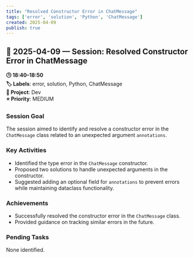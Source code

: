 ```yaml
---
title: "Resolved Constructor Error in ChatMessage"
tags: ['error', 'solution', 'Python', 'ChatMessage']
created: 2025-04-09
publish: true
---
```


## 📅 2025-04-09 — Session: Resolved Constructor Error in ChatMessage

**🕒 18:40–18:50**  
**🏷️ Labels**: error, solution, Python, ChatMessage  
**📂 Project**: Dev  
**⭐ Priority**: MEDIUM  


### Session Goal
The session aimed to identify and resolve a constructor error in the `ChatMessage` class related to an unexpected argument `annotations`.

### Key Activities
- Identified the type error in the `ChatMessage` constructor.
- Proposed two solutions to handle unexpected arguments in the constructor.
- Suggested adding an optional field for `annotations` to prevent errors while maintaining dataclass functionality.

### Achievements
- Successfully resolved the constructor error in the `ChatMessage` class.
- Provided guidance on tracking similar errors in the future.

### Pending Tasks
None identified.
